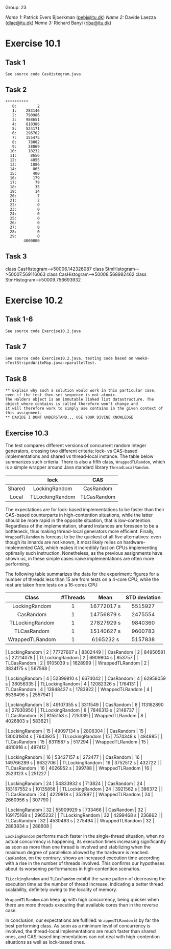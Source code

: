 Group: 23

*Name 1:* Patrick Evers Bjoerkman (pebj@itu.dk)
*Name 2:* Davide Laezza (dlae@itu.dk)
*Name 3:* Richard Banyi (riba@itu.dk)

# Exercise 10.1

## Task 1

    See source code CasHistogram.java

## Task 2
```
**********
   0:         2
   1:    283146
   2:    790986
   3:    988651
   4:    810386
   5:    524171
   6:    296702
   7:    155475
   8:     78002
   9:     38069
  10:     18232
  11:      8656
  12:      4055
  13:      1886
  14:       865
  15:       400
  16:       179
  17:        79
  18:        35
  19:        14
  20:         7
  21:         2
  22:         0
  23:         0
  24:         0
  25:         0
  26:         0
  27:         0
  28:         0
  29:         0
        4000000
```
## Task 3

class CasHistogram-->50006.142326087
class StmHistogram-->50007.569116063
class CasHistogram-->50008.568982462
class StmHistogram-->50009.756693932

# Exercise 10.2

## Task 1-6
	See source code Exercise10.2.java

## Task 7
	See source code Exercise10.2.java, testing code based on week8->TestStripedWriteMap.java->parallelTest.

## Task 8
	** Explain why such a solution would work in this particular case, even if the test-then-set sequence is not atomic.
	The Holders object is an immutable linked list datastructure. The object where contains is called therefore won't change and
	it will therefore work to simply use contains in the given context of this assignment.
	** DAVIDE I DONT UNDERSTAND,,, USE YOUR DIVINE KNOWLEDGE

## Exercise 10.3
The test compares different versions of concurrent random integer generators,
crossing two different criteria: lock- vs CAS-based implementations and shared
vs thread-local instance. The table below summarizes such criteria. There is
also a fifth class, `WrappedTLRandom`, which is a simple wrapper around Java
standard library `ThreadLocalRandom`.

|        |      lock       |     CAS     |
|:------:|:---------------:|:-----------:|
| Shared | LockingRandom   | CasRandom   |
| Local  | TLLockingRandom | TLCasRandom |

The expectations are for lock-based implementations to be faster than their
CAS-based counterparts in high-contention situations, while the latter should
be more rapid in the opposite situation, that is low-contention. Regardless of
the implementation, shared instances are foreseen to be a bottleneck, thus
making thread-local generators more efficient. Finally, `WrappedTLRandom` is
forecast to be the quickest of all five alternatives: even though its innards
are not known, it most likely  relies on hardware-implemented CAS, which makes
it incredibly fast on CPUs implementing optimally such instruction. Nonetheless,
as the previous assignments have shown us, in these simple cases naive
implementations are often more performing.

The following table summarizes the data for the experiment: figures for a number
of threads less than 15 are from tests on a 4-core CPU, while the rest are taken
from tests on a 16-cores CPU

|      Class      | #Threads |     Mean    | STD deviation |
|:---------------:|:--------:|:-----------:|:-------------:|
| LockingRandom   |    1     | 16772017 s  |    5515927    |
| CasRandom       |    1     | 14756879 s  |    2475554    |
| TLLockingRandom |    1     | 27827929 s  |    9840360    |
| TLCasRandom     |    1     | 15140627 s  |    9600783    |
| WrappedTLRandom |    1     | 6165232  s  |    5157838    |

| LockingRandom   |    2     | 77727667 s  |    8302449    |
| CasRandom       |    2     | 84950581 s  |    22214078   |
| TLLockingRandom |    2     | 6909804 s   |    853757     |
| TLCasRandom     |    2     | 9105039 s   |    1628999    |
| WrappedTLRandom |    2     | 3834175 s   |    567568     |

| LockingRandom   |    4     | 52399810 s  |    6674042    |
| CasRandom       |    4     | 62959059 s  |    36056335   |
| TLLockingRandom |    4     | 12082326 s  |    1764131    |
| TLCasRandom     |    4     | 13948427 s  |    1783922    |
| WrappedTLRandom |    4     | 8536496 s   |    2557941    |

| LockingRandom   |    8     | 49107355 s  |    3311549    |
| CasRandom       |    8     | 113182890 s |    27930950   |
| TLLockingRandom |    8     | 7846313 s   |    2148737    |
| TLCasRandom     |    8     | 8155158 s   |    725339     |
| WrappedTLRandom |    8     | 4026803 s   |    583621     |

| LockingRandom   |    15    | 49097134 s  |    2806304    |
| CasRandom       |    15    | 130031804 s |    7643925    |
| TLLockingRandom |    15    | 7574348 s   |    484885     |
| TLCasRandom     |    15    | 8311587 s   |    517294     |
| WrappedTLRandom |    15    | 4810916 s   |    487412     |

| LockingRandom   |    16    | 53427157 s  |    272477     |
| CasRandom       |    16    | 149766289 s |    6632706    |
| TLLockingRandom |    16    | 3752512 s   |    432722     |
| TLCasRandom     |    16    | 4026952 s   |    399788     |
| WrappedTLRandom |    16    | 2523123 s   |    251227     |

| LockingRandom   |    24    | 54833932 s  |    713824     |
| CasRandom       |    24    | 183167552 s |    10135858   |
| TLLockingRandom |    24    | 3921562 s   |    386372     |
| TLCasRandom     |    24    | 4229818 s   |    352897     |
| WrappedTLRandom |    24    | 2660956 s   |    307790     |

| LockingRandom   |    32    | 55909929 s  |    733466     |
| CasRandom       |    32    | 169175168 s |    2965232    |
| TLLockingRandom |    32    | 4299468 s   |    236862     |
| TLCasRandom     |    32    | 4530463 s   |    275494     |
| WrappedTLRandom |    32    | 2883834 s   |    288608     |

`LockingRandom` performs much faster in the single-thread situation, when
no actual concurrency is happening, its execution times increasing
significantly as soon as more than one thread is involved and stabilizing
when the maximum degree of parallelism allowed by the hardware is reached.
`CasRandom`, on the contrary, shows an increased execution time according
with a rise in the number of threads involved. This confirms our hypotheses
about its worsening performances in high-contention scenarios.

`TLLockingRandom` and `TLCasRandom` exhibit the same pattern of decreasing the
execution time as the number of thread increase, indicating a better thread
scalability, definitely owing to the locality of memory.

`WrappedTLRandom` can keep up with high concurrency, being quicker when there
are more threads executing that available cores than in the reverse case.

In conclusion, our expectations are fulfilled: `WrappedTLRandom` is by far
the best performing class. As soon as a minimum level of concurrency is
involved, the thread-local implementations are much faster than shared ones,
and CAS-based implementations can not deal with high-contention situations
as well as lock-based ones.

